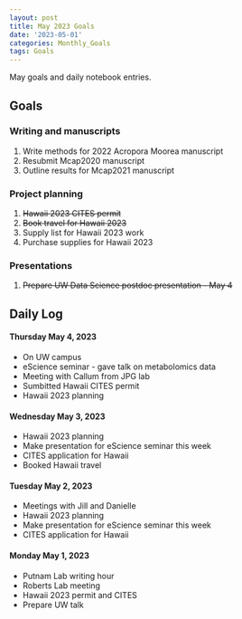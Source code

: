 ```yaml
---
layout: post
title: May 2023 Goals
date: '2023-05-01'
categories: Monthly_Goals
tags: Goals
---
```

May goals and daily notebook entries. 

## Goals  

### Writing and manuscripts 
              
1. Write methods for 2022 Acropora Moorea manuscript 
2. Resubmit Mcap2020 manuscript
3. Outline results for Mcap2021 manuscript  

### Project planning 

1. ~~Hawaii 2023 CITES permit~~  
2. ~~Book travel for Hawaii 2023~~  
3. Supply list for Hawaii 2023 work 
4. Purchase supplies for Hawaii 2023

### Presentations

1. ~~Prepare UW Data Science postdoc presentation - May 4~~  

## **Daily Log**   

#### Thursday May 4, 2023 

- On UW campus 
- eScience seminar - gave talk on metabolomics data 
- Meeting with Callum from JPG lab 
- Sumbitted Hawaii CITES permit 
- Hawaii 2023 planning 

#### Wednesday May 3, 2023 

- Hawaii 2023 planning 
- Make presentation for eScience seminar this week
- CITES application for Hawaii
- Booked Hawaii travel 

#### Tuesday May 2, 2023 

- Meetings with Jill and Danielle
- Hawaii 2023 planning 
- Make presentation for eScience seminar this week
- CITES application for Hawaii 

#### Monday May 1, 2023 

- Putnam Lab writing hour
- Roberts Lab meeting
- Hawaii 2023 permit and CITES 
- Prepare UW talk